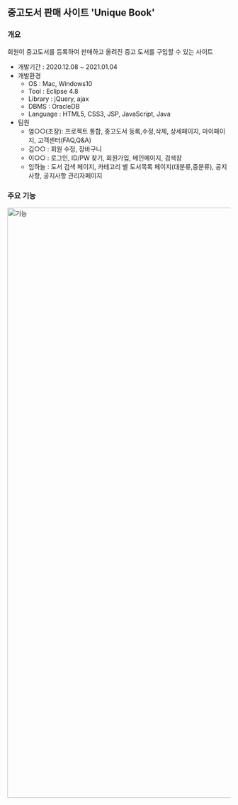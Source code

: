 ## 중고도서 판매 사이트 'Unique Book'

### 개요
회원이 중고도서를 등록하여 판매하고 올려진 중고 도서를 구입할 수 있는 사이트

+ 개발기간 : 2020.12.08 ~ 2021.01.04
+ 개발환경
     + OS : Mac, Windows10
     + Tool : Eclipse 4.8
     + Library : jQuery, ajax
     + DBMS : OracleDB
     + Language : HTML5, CSS3, JSP, JavaScript, Java
+ 팀원
     + 염○○(조장): 프로젝트 통합, 중고도서 등록,수정,삭제, 상세페이지, 마이페이지, 고객센터(FAQ,Q&A)
     + 김○○ : 회원 수정, 장바구니
     + 이○○ : 로그인, ID/PW 찾기, 회원가입, 메인페이지, 검색창
     + 임하늘 : 도서 검색 페이지, 카테고리 별 도서목록 페이지(대분류,중분류), 공지사항, 공지사항 관리자페이지
     
### 주요 기능
<img width="1329" alt="기능" src="https://user-images.githubusercontent.com/75774325/110598131-c1354900-81c4-11eb-9070-c311a958857b.png">
